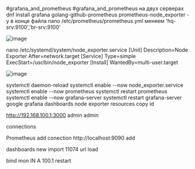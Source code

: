 #grafana_and_prometheus
#grafana_and_prometheus
на двух серверах
dnf install grafana golang-github-prometheus prometheus-node_exporter -y
в конце файла 
nano /etc/prometheus/prometheus.yml
меняем
'hq-srv:9100','br-srv:9100'

![image](https://github.com/user-attachments/assets/a829cb53-c0cb-4e0c-9d86-04fc34a2285e)

nano /etc/systemd/system/node_exporter.service
[Unit]
Description=Node Exporter
After=network.target
[Service]
Type=simple
ExecStart=/usr/bin/node_exporter
[Install]
WantedBy=multi-user.target

![image](https://github.com/user-attachments/assets/4d886978-0a5e-423e-a686-f44c55f89818)


systemctl daemon-reload
systemctl enable --now node_exporter.service
systemctl enable --now prometheus
systemctl restart prometheus
systemctl enable --now grafana-server
systemctl restart grafana-server
google grafana dashboards
node exporter resources
copy id

http://192.168.100.1:3000
admin admin

connections

Prometheus
add
conection
http://localhost:9090
add

dashboards new import
11074 url load


bind mon IN A 100.1
restart  
